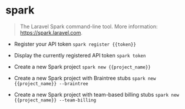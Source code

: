 # spark
> The Laravel Spark command-line tool.
> More information: <https://spark.laravel.com>.

- Register your API token
`spark register {{token}}`

- Display the currently registered API token
`spark token`

- Create a new Spark project
`spark new {{project_name}}`

- Create a new Spark project with Braintree stubs
`spark new {{project_name}} --braintree`

- Create a new Spark project with team-based billing stubs
`spark new {{project_name}} --team-billing`
